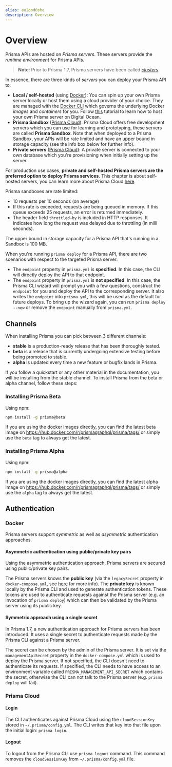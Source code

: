 ```yaml
---
alias: eu2ood0she
description: Overview
---
```


# Overview

Prisma APIs are hosted on _Prisma servers_. These servers provide the _runtime environment_ for Prisma APIs.

> **Note**: Prior to Prisma 1.7, Prisma servers have been called [_clusters_](!alias-iquaecuj6b#terminology).

In essence, there are three kinds of _servers_ you can deploy your Prisma API to:

- **Local / self-hosted** (using [Docker](https://www.docker.com/)): You can spin up your own Prisma server locally or host them using a cloud provider of your choice. They are managed with the [Docker CLI](https://docs.docker.com/engine/reference/commandline/cli/) which governs the underlying Docker _images_ and _containers_ for you. Follow [this](!alias-texoo9aemu) tutorial to learn how to host your own Prisma server on Digital Ocean.
- **Prisma Sandbox** ([Prisma Cloud](https://www.prismagraphql.com/cloud)): Prisma Cloud offers free development servers which you can use for learning and prototyping, these servers are called **Prisma Sandbox**. Note that when deployed to a Prisma Sandbox, your APIs will be rate limited and have an upper bound in storage capacity (see the info box below for further info).
- **Private servers** ([Prisma Cloud](https://www.prismagraphql.com/cloud)): A private server is connected to your own database which you're provisioning when initially setting up the server.

For production use cases, **private and self-hosted Prisma servers are the preferred option to deploy Prisma services**. This chapter is about self-hosted servers, you can learn more about Prisma Cloud [here](!alias-fae2ooth2u).

<InfoBox>

Prisma sandboxes are rate limited:

- 10 requests per 10 seconds (on average)
- If this rate is exceeded, requests are being queued in memory. If this queue exceeds 25 requests, an error is returned immediately.
- The header field `throttled-by` is included in HTTP responses. It indicates how long the request was delayed due to throttling (in milli seconds).

The upper bound in storage capacity for a Prisma API that's running in a Sandbox is 100 MB.

</InfoBox>

When you're running `prisma deploy` for a Prisma API, there are two scenarios with respect to the targeted Prisma server:

- The `endpoint` property in `prisma.yml` is **specified**. In this case, the CLI will directly deploy the API to that endpoint.
- The `endpoint` property in `prisma.yml` is **not specified**. In this case, the Prisma CLI wizard will prompt you with a few questions, construct the `endpoint` for you and deploy the API to the corresponding server. It also writes the `endpoint` into `prisma.yml`, this will be used as the default for future deploys. To bring up the wizard again, you can run `prisma deploy --new` or remove the `endpoint` manually from `prisma.yml`.

## Channels

When installing Prisma you can pick between 3 different channels:

- **stable** is a production-ready release that has been thoroughly tested.
- **beta** is a release that is currently undergoing extensive testing before being promoted to stable.
- **alpha** is updated every time a new feature or bugfix lands in Prisma.

If you follow a quickstart or any other material in the documentation, you will be installing from the stable channel. To install Prisma from the beta or alpha channel, follow these steps:

### Installing Prisma Beta

Using npm:

```sh
npm install -g prisma@beta
```

If you are using the docker images directly, you can find the latest beta image on https://hub.docker.com/r/prismagraphql/prisma/tags/ or simply use the `beta` tag to always get the latest.

### Installing Prisma Alpha

Using npm:

```sh
npm install -g prisma@alpha
```

If you are using the docker images directly, you can find the latest alpha image on https://hub.docker.com/r/prismagraphql/prisma/tags/ or simply use the `alpha` tag to always get the latest.

## Authentication

### Docker

Prisma servers support _symmetric_ as well as _asymmetric_ authentication approaches.

#### Asymmetric authentication using public/private key pairs

Using the asymmetric authentication approach, Prisma servers are secured using public/private key pairs. 

The Prisma servers knows the **public key** (via the `legacySecret` property in `docker-compose.yml`, see [here](!alias-aira9zama5) for more info). The **private key** is known locally by the Prisma CLI and used to generate authentication tokens. These tokens are used to authenticate requests against the Prisma server (e.g. an invocation of `prisma deploy`) which can then be validated by the Prisma server using its public key.

#### Symmetric approach using a single secret

In Prisma 1.7, a new authentication approach for Prisma servers has been introduced. It uses a single secret to authenticate requests made by the Prisma CLI against a Prisma server.

The secret can be chosen by the admin of the Prisma server. It is set via the `managementApiSecret` property in the `docker-compose.yml` which is used to deploy the Prisma server. If not specified, the CLI doesn't need to authenticate its requests. If specified, the CLI needs to have access to an environment variable called `PRISMA_MANAGEMENT_API_SECRET` which contains the secret, otherwise the CLI can not talk to the Prisma server (e.g. `prisma deploy` will fail).

### Prisma Cloud

#### Login

The CLI authenticates against Prisma Cloud using the `cloudSessionKey` stored in `~/.prisma/config.yml`. The CLI writes that key into that file upon the initial login: `prisma login`.

#### Logout

To logout from the Prisma CLI use `prisma logout` command. This command removes the `cloudSessionKey` from `~/.prisma/config.yml` file.
